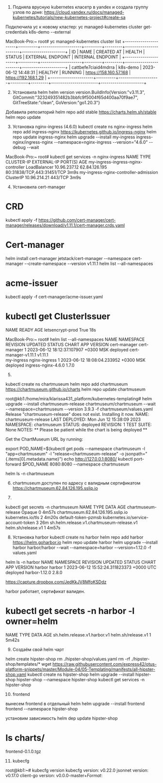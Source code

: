 

1. Подняла врусную kubernetes класетр в yandex и создала группу узлов
по доке:
https://cloud.yandex.ru/docs/managed-kubernetes/tutorials/new-kubernetes-project#create-sa


 Подключила yc к новому кластер:
 yc managed-kubernetes cluster get-credentials k8s-demo --external

MacBook-Pro:~ root#  yc managed-kubernetes cluster list
+----------------------+----------+---------------------+---------+---------+------------------------+----------------------+
|          ID          |   NAME   |     CREATED AT      | HEALTH  | STATUS  |   EXTERNAL ENDPOINT    |  INTERNAL ENDPOINT   |
+----------------------+----------+---------------------+---------+---------+------------------------+----------------------+
| cattbefe7ciaid4mdrra | k8s-demo | 2023-06-12 14:48:31 | HEALTHY | RUNNING | https://158.160.57.168 | https://192.168.1.29 |
+----------------------+----------+---------------------+---------+---------+------------------------+----------------------+


2. Установила helm
helm version
version.BuildInfo{Version:"v3.11.3", GitCommit:"323249351482b3bbfc9f5004f65d400aa70f9ae7", GitTreeState:"clean", GoVersion:"go1.20.3"}

Добавила репозиторий 
helm repo add stable https://charts.helm.sh/stable
helm repo update

3. Установка nginx-ingress (4.6.0)
kubectl create ns nginx-ingress
helm repo add ingress-nginx https://kubernetes.github.io/ingress-nginx
helm repo update ingress-nginx
helm upgrade --install my-ingress ingress-nginx/ingress-nginx --namespace=nginx-ingress --version="4.6.0" --debug --wait 


MacBook-Pro:~ root# kubectl get services -n nginx-ingress
NAME                                    TYPE           CLUSTER-IP     EXTERNAL-IP     PORT(S)                      AGE
my-ingress-ingress-nginx-controller             LoadBalancer   10.96.237.12   62.84.126.195   80:31838/TCP,443:31451/TCP   3m9s
my-ingress-nginx-controller-admission   ClusterIP      10.96.214.21   <none>          443/TCP                      3m9s


4. Установила cert-manager
# CRD
kubectl apply -f https://github.com/cert-manager/cert-manager/releases/download/v1.11.1/cert-manager.crds.yaml
# Cert-manager
helm install cert-manager jetstack/cert-manager --namespace cert-manager --create-namespace --version v1.11.1
helm list --all-namespaces

# acme-issuer
kubectl apply -f cert-manager/acme-issuer.yaml

# kubectl get ClusterIssuer
NAME               READY   AGE
letsencrypt-prod   True    18s


MacBook-Pro:~ root# helm list --all-namespaces
NAME        	NAMESPACE    	REVISION	UPDATED                             	STATUS  	CHART               	APP VERSION
cert-manager	cert-manager 	1       	2023-06-12 18:12:37.107907 +0300 MSK	deployed	cert-manager-v1.11.1	v1.11.1    
my-ingress      nginx-ingress	1       	2023-06-12 18:08:04.233952 +0300 MSK	deployed	ingress-nginx-4.6.0 	1.7.0  

5.
kubectl create ns chartmuseum
helm repo add chartmuseum https://chartmuseum.github.io/charts
helm repo update chartmuseum

root@kb1:/home/mira/klarissa431_platform/kubernetes-templating# helm upgrade --install chartmuseum-release chartmuseum/chartmuseum  --wait  --namespace=chartmuseum   --version 3.9.3 -f chartmuseum/values.yaml
Release "chartmuseum-release" does not exist. Installing it now.
NAME: chartmuseum-release
LAST DEPLOYED: Mon Jun 12 15:38:09 2023
NAMESPACE: chartmuseum
STATUS: deployed
REVISION: 1
TEST SUITE: None
NOTES:
** Please be patient while the chart is being deployed **

Get the ChartMuseum URL by running:

  export POD_NAME=$(kubectl get pods --namespace chartmuseum -l "app=chartmuseum" -l "release=chartmuseum-release" -o jsonpath="{.items[0].metadata.name}")
  echo http://127.0.0.1:8080/
  kubectl port-forward $POD_NAME 8080:8080 --namespace chartmuseum

helm ls -n chartmuseum

6. chartmuseum доступен по адресу с валидным сертификатом https://chartmuseum.62.84.126.195.sslip.io

7.
kubectl get secrets -n chartmuseum
NAME                                        TYPE                                  DATA   AGE
chartmuseum-release                         Opaque                                0      4m57s
chartmuseum.62.84.126.195.sslip.io          kubernetes.io/tls                     2      4m20s
default-token-pzmsb                         kubernetes.io/service-account-token   3      26m
sh.helm.release.v1.chartmuseum-release.v1   helm.sh/release.v1                    1      4m57s

8. Установка harbor
kubectl create ns harbor
helm repo add harbor https://helm.goharbor.io
helm repo update harbor
helm upgrade --install harbor harbor/harbor --wait --namespace=harbor --version=1.12.0 -f values.yaml

 helm ls -n harbor
NAME    NAMESPACE       REVISION        UPDATED                                 STATUS          CHART           APP VERSION
harbor  harbor          1               2023-06-12 15:52:24.311823373 +0000 UTC deployed        harbor-1.12.0   2.8.0

https://capture.dropbox.com/JedKkJV8MfoKSDdz

harbor работает, сертификат валиден.
# kubectl get secrets -n harbor -l owner=helm
NAME                           TYPE                 DATA   AGE
sh.helm.release.v1.harbor.v1   helm.sh/release.v1   1      5m42s

9. Создаём свой helm чарт

helm create hipster-shop
rm ./hipster-shop/values.yaml
rm -rf ./hipster-shop/templates/*
wget https://raw.githubusercontent.com/express42/otus-platform-snippets/master/Module-04/05-Templating/manifests/all-hipster-shop.yaml 
kubectl create ns hipster-shop
helm upgrade --install hipster-shop hipster-shop --namespace hipster-shop
kubectl get services -n hipster-shop

10. frontend

вынесем frontend в отдельный helm
helm upgrade --install frontend frontend --namespace hipster-shop

установим зависимость
helm dep update hipster-shop

# ls charts/
frontend-0.1.0.tgz

11.  kubecfg

root@kb1:~#  kubecfg version
kubecfg version: v0.22.0
jsonnet version: v0.17.0
client-go version: v0.0.0-master+$Format:%h$
